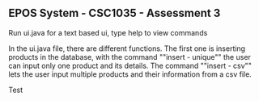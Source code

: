 ## EPOS System - CSC1035 - Assessment 3

Run ui.java for a text based ui, type help to view commands

In the ui.java file, there are different functions. 
The first one is inserting products in the database, with the command 
""insert - unique"" the user can input only one product and its details. 
The command ""insert - csv"" lets the user input multiple products and their 
information from a csv file.

Test